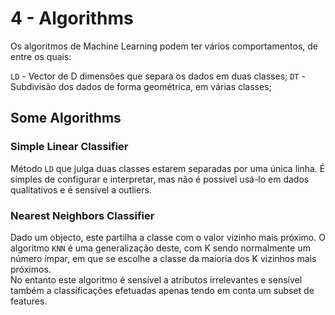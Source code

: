 # 4 - Algorithms

Os algoritmos de Machine Learning podem ter vários comportamentos, de entre os quais:

`LD` - Vector de D dimensões que separa os dados em duas classes;
`DT` - Subdivisão dos dados de forma geométrica, em várias classes;

## Some Algorithms

### Simple Linear Classifier

Método `LD` que julga duas classes estarem separadas por uma única linha. É simples de configurar e interpretar, mas não é possível usá-lo em dados qualitativos e é sensível a outliers.

### Nearest Neighbors Classifier

Dado um objecto, este partilha a classe com o valor vizinho mais próximo. O algoritmo `KNN` é uma generalização deste, com K sendo normalmente um número ímpar, em que se escolhe a classe da maioria dos K vizinhos mais próximos. <br>
No entanto este algoritmo é sensível a atributos irrelevantes e sensível também a classificações efetuadas apenas tendo em conta um subset de features.

